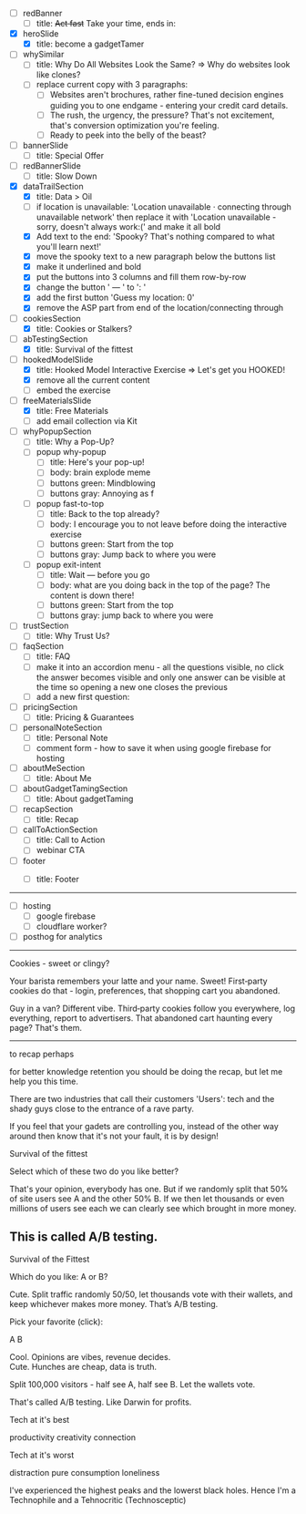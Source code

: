 - [ ] redBanner
    - [ ] title: <s>Act fast</s> Take your time, ends in:
- [x] heroSlide
    - [x] title: become a gadgetTamer
- [ ] whySimilar
    - [ ] title: Why Do All Websites Look the Same? => Why do websites look like clones?
    - [ ] replace current copy with 3 paragraphs:
        - [ ] Websites aren't brochures, rather fine-tuned decision engines guiding you to one endgame - entering your credit card details. 
        - [ ] The rush, the urgency, the pressure? That's not excitement, that's conversion optimization you're feeling. 
        - [ ] Ready to peek into the belly of the beast?
- [ ] bannerSlide
    - [ ] title: Special Offer
- [ ] redBannerSlide
    - [ ] title: Slow Down
- [x] dataTrailSection
    - [x] title: Data > Oil
    - [ ] if location is unavailable: 'Location unavailable · connecting through unavailable network' then replace it with 'Location unavailable - sorry, doesn't always work:(' and make it all bold
    - [x] Add text to the end: 'Spooky? That's nothing compared to what you'll learn next!'
    - [x] move the spooky text to a new paragraph below the buttons list
    - [x] make it underlined and bold 
    - [x] put the buttons into 3 columns and fill them row-by-row
    - [x] change the button ' — ' to ': '
    - [x] add the first button 'Guess my location: 0'
    - [x] remove the ASP part from end of the location/connecting through 
- [ ] cookiesSection
    - [x] title: Cookies or Stalkers?
- [ ] abTestingSection
    - [x] title: Survival of the fittest
- [ ] hookedModelSlide
    - [x] title: Hooked Model Interactive Exercise => Let's get you HOOKED!
    - [x] remove all the current content
    - [ ] embed the exercise
- [ ] freeMaterialsSlide
    - [x] title: Free Materials
    - [ ] add email collection via Kit
- [ ] whyPopupSection
    - [ ] title: Why a Pop-Up?
    - [ ] popup why-popup
        - [ ] title: Here's your pop-up!
        - [ ] body: brain explode meme
        - [ ] buttons green: Mindblowing 
        - [ ] buttons gray: Annoying as f
    - [ ] popup fast-to-top
        - [ ] title: Back to the top already?
        - [ ] body: I encourage you to not leave before doing the interactive exercise
        - [ ] buttons green: Start from the top
        - [ ] buttons gray: Jump back to where you were
    - [ ] popup exit-intent
        - [ ] title: Wait — before you go
        - [ ] body: what are you doing back in the top of the page? The content is down there!
        - [ ] buttons green: Start from the top
        - [ ] buttons gray: jump back to where you were
- [ ] trustSection
    - [ ] title: Why Trust Us?
- [ ] faqSection
    - [ ] title: FAQ
    - [ ] make it into an accordion menu - all the questions visible, no click the answer becomes visible and only one answer can be visible at the time so opening a new one closes the previous
    - [ ] add a new first question: 
- [ ] pricingSection
    - [ ] title: Pricing & Guarantees
- [ ] personalNoteSection
    - [ ] title: Personal Note
    - [ ] comment form - how to save it when using google firebase for hosting
- [ ] aboutMeSection
    - [ ] title: About Me
- [ ] aboutGadgetTamingSection
    - [ ] title: About gadgetTaming
- [ ] recapSection
    - [ ] title: Recap
- [ ] callToActionSection
    - [ ] title: Call to Action
    - [ ] webinar CTA
- [ ] footer
    - [ ] title: Footer



--------
- [ ] hosting
    - [ ] google firebase
    - [ ] cloudflare worker?
- [ ] posthog for analytics
--------



Cookies - sweet or clingy?

Your barista remembers your latte and your name. Sweet!
First‑party cookies do that - login, preferences, that shopping cart you abandoned.

Guy in a van? Different vibe.
Third‑party cookies follow you everywhere, log everything, report to advertisers. That abandoned cart haunting every page? That's them.


----
to recap perhaps

for better knowledge retention you should be doing the recap, but let me help you this time.

There are two industries that call their customers 'Users': tech and the shady guys close to the entrance of a rave party.

If you feel that your gadets are controlling you, instead of the other way around then know that it's not your fault, it is by design!



Survival of the fittest

Select which of these two do you like better?

That's your opinion, everybody has one. But if we randomly split that 50% of site users see A and the other 50% B. If we then let thousands or even millions of users see each we can clearly see which brought in more money.  

This is called A/B testing.
---
Survival of the Fittest

Which do you like: A or B? 

Cute. Split traffic randomly 50/50, let thousands vote with their wallets, and keep whichever makes more money. That’s A/B testing.


Pick your favorite (click):

A  B

Cool. Opinions are vibes, revenue decides.  
Cute. Hunches are cheap, data is truth.

Split 100,000 visitors - half see A, half see B. Let the wallets vote. 

That's called A/B testing. Like Darwin for profits. 




Tech at it's best

productivity
creativity
connection

Tech at it's worst

distraction
pure consumption
loneliness

I've experienced the highest peaks and the lowerst black holes. Hence I'm a Technophile and a Tehnocritic (Technosceptic)

